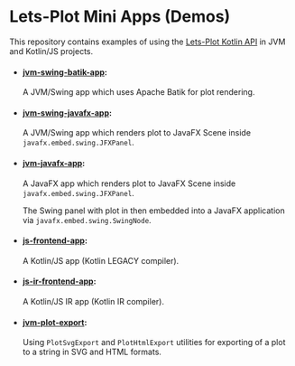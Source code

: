 # Lets-Plot Mini Apps (Demos)

This repository contains examples of using the [Lets-Plot Kotlin API](https://github.com/JetBrains/lets-plot-kotlin) 
in JVM and Kotlin/JS projects.

- #### [jvm-swing-batik-app](https://github.com/alshan/lets-plot-mini-apps/blob/main/jvm-swing-batik-app/src/main/kotlin/Main.kt):
  A JVM/Swing app which uses Apache Batik for plot rendering.
  
- #### [jvm-swing-javafx-app](https://github.com/alshan/lets-plot-mini-apps/blob/main/jvm-swing-javafx-app/src/main/kotlin/Main.kt):
  A JVM/Swing app which renders plot to JavaFX Scene inside `javafx.embed.swing.JFXPanel`.
  
- #### [jvm-javafx-app](https://github.com/alshan/lets-plot-mini-apps/tree/main/jvm-javafx-app):
  A JavaFX app which renders plot to JavaFX Scene inside `javafx.embed.swing.JFXPanel`.

  The Swing panel with plot in then embedded into a JavaFX application via `javafx.embed.swing.SwingNode`.
    
- #### [js-frontend-app](https://github.com/alshan/lets-plot-mini-apps/tree/main/js-frontend-app):
  A Kotlin/JS app (Kotlin LEGACY compiler). 
                                                         
- #### [js-ir-frontend-app](https://github.com/alshan/lets-plot-mini-apps/tree/main/js-ir-frontend-app):
  A Kotlin/JS IR app (Kotlin IR compiler). 
                                                         
- #### [jvm-plot-export](https://github.com/alshan/lets-plot-mini-apps/tree/main/jvm-plot-export/src/main/kotlin):
  Using `PlotSvgExport` and `PlotHtmlExport` utilities for exporting of a plot to a string in SVG and HTML formats.